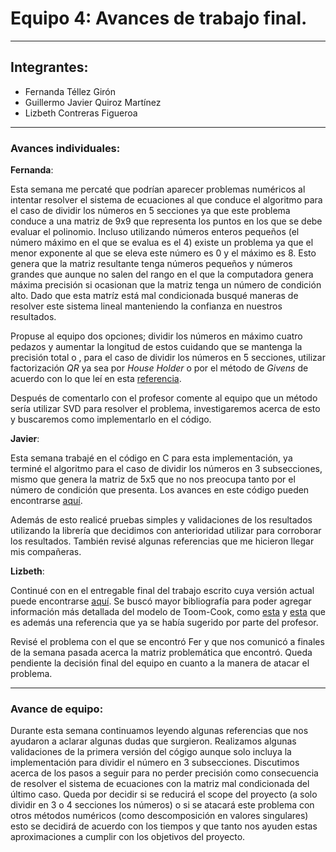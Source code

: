 # Equipo 4: Avances de trabajo final.

---

## Integrantes:
* Fernanda Téllez Girón
* Guillermo Javier Quiroz Martínez
* Lizbeth Contreras Figueroa

---

### Avances individuales:

**Fernanda**:

Esta semana me percaté que podrían aparecer problemas numéricos al intentar resolver el sistema de ecuaciones al que conduce el algoritmo para el caso de dividir los números en 5 secciones ya que este problema conduce a una matriz de 9x9 que representa los puntos en los que se debe evaluar el polinomio. Incluso utilizando números enteros pequeños (el número máximo en el que se evalua es el 4) existe un problema ya que el menor exponente al que se eleva este número es 0 y el máximo es 8. Esto genera que la matriz resultante tenga números pequeños y números grandes que aunque no salen del rango en el que la computadora genera máxima precisión si ocasionan que la matriz tenga un número de condición alto. 
Dado que esta matríz está mal condicionada busqué maneras de resolver este sistema lineal manteniendo la confianza en nuestros resultados. 

Propuse al equipo dos opciones; dividir los números en máximo cuatro pedazos y aumentar la longitud de estos cuidando que se mantenga la precisión total o , para el caso de dividir los números en 5 secciones, utilizar factorización *QR* ya sea por *House Holder* o por el método de *Givens* de acuerdo con lo que leí en esta [referencia](https://www-old.math.gatech.edu/academic/courses/core/math2601/Web-notes/3num.pdf). 

Después de comentarlo con el profesor comente al equipo que un método sería utilizar SVD para resolver el problema, investigaremos acerca de esto y buscaremos como implementarlo en el código.  


**Javier**:

Esta semana trabajé en el código en C para esta implementación, ya terminé el algoritmo para el caso de dividir los números en 3 subsecciones, mismo que genera la matriz de 5x5 que no nos preocupa tanto por el número de condición que presenta. Los avances en este código pueden encontrarse [aquí](./codigo).

Además de esto realicé pruebas simples y validaciones de los resultados utilizando la librería que decidimos con anterioridad utilizar para corroborar los resultados. También revisé algunas referencias que me hicieron llegar mis compañeras. 


**Lizbeth**:

Continué con en el entregable final del trabajo escrito cuya versión actual puede encontrarse [aquí](https://www.dropbox.com/scl/fi/prtfa2a24snrx9i6o4ewa/Trabajo%20final.docx?dl=0&oref=e&r=AAaa0MNkh97EqTnpysa1RsjQ-IKn_ny1yYna2TCGTshPicMl8iMKjiXizJz2NW8df1mY3r6GbssV8FYTuLZvP_oU0UH15dR-33rM216-Tg077bybqUyy2LvkWJCJ_0LbHDjBbo9CbQoGoxuvQmtmAP1j1c-VKnu2GcCzWOUb2OJYcQ&sm=1). Se buscó mayor bibliografía para poder agregar información más detallada del modelo de Toom-Cook, como [esta](https://www.dropbox.com/s/w65j5vvqti00bi5/algorithm-the_art_of_computer_programming-knuth.pdf?dl=0) y [esta](http://www.bodrato.it/papers/WhatAboutToomCookMatricesOptimality.pdf) que es además una referencia que ya se había sugerido por parte del profesor. 

Revisé el problema con el que se encontró Fer y que nos comunicó a finales de la semana pasada acerca la matriz problemática que encontró. Queda pendiente la decisión final del equipo en cuanto a la manera de atacar el problema. 

---

### Avance de equipo:

Durante esta semana continuamos leyendo algunas referencias que nos ayudaron a aclarar algunas dudas que surgieron. Realizamos algunas validaciones de la primera versión del cógigo aunque solo incluya la implementación para dividir el número en 3 subsecciones. Discutimos acerca de los pasos a seguir para no perder precisión como consecuencia de resolver el sistema de ecuaciones con la matriz mal condicionada del último caso. Queda por decidir si se reducirá el scope del proyecto (a solo dividir en 3 o 4 secciones los números) o si se atacará este problema con otros métodos numéricos (como descomposición en valores singulares) esto se decidirá de acuerdo con los tiempos y que tanto nos ayuden estas aproximaciones a cumplir con los objetivos del proyecto. 





